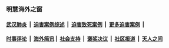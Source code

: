 
### 明慧海外之窗

####  [武汉肺炎](indexes/365.md?t=01310400) &nbsp;|&nbsp;  [迫害案例综述](indexes/328.md?t=01310400) &nbsp;|&nbsp; [迫害致死案例](indexes/277.md?t=01310400)  &nbsp;|&nbsp; [更多迫害案例](indexes/81.md?t=01310400)  &nbsp;|&nbsp; 
####  [时事评论](indexes/251.md?t=01310400) &nbsp;|&nbsp; [海外简讯](indexes/245.md?t=01310400)&nbsp;|&nbsp;  [社会支持](indexes/140.md?t=01310400) &nbsp;|&nbsp; [褒奖决议](indexes/282.md?t=01310400) &nbsp;|&nbsp; [社区报道](indexes/91.md?t=01310400)  &nbsp;|&nbsp; [天人之间](indexes/78.md?t=01310400) 

